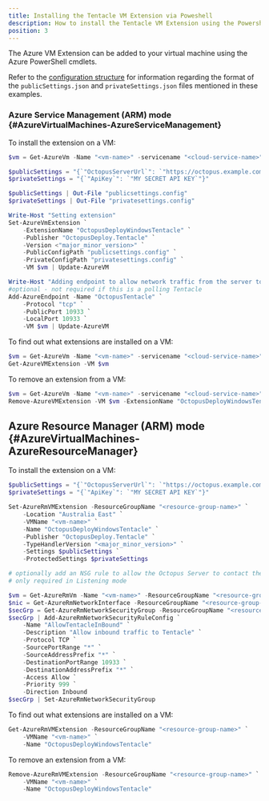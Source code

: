 ```yaml
---
title: Installing the Tentacle VM Extension via Poweshell
description: How to install the Tentacle VM Extension using the Powershell
position: 3
---
```


The Azure VM Extension can be added to your virtual machine using the Azure PowerShell cmdlets.

Refer to the [configuration structure](configuration-structure) for information regarding the format of the `publicSettings.json` and `privateSettings.json` files mentioned in these examples.

### Azure Service Management (ARM) mode {#AzureVirtualMachines-AzureServiceManagement}

To install the extension on a VM:

```powershell
$vm = Get-AzureVm -Name "<vm-name>" -servicename "<cloud-service-name>"

$publicSettings = "{`"OctopusServerUrl`": `"https://octopus.example.com`", `"Environments`": [ `"Env1`", `"Env2`" ], `"Roles`": [ `"app-server`", `"web-server`" ], `"CommunicationMode`": `"Listen`", `"Port`": 10933 }"
$privateSettings = "{`"ApiKey`": `"MY SECRET API KEY`"}"

$publicSettings | Out-File "publicsettings.config"
$privateSettings | Out-File "privatesettings.config"

Write-Host "Setting extension"
Set-AzureVmExtension `
    -ExtensionName "OctopusDeployWindowsTentacle" `
    -Publisher "OctopusDeploy.Tentacle" `
    -Version <"major_minor_version>" `
    -PublicConfigPath "publicsettings.config" `
    -PrivateConfigPath "privatesettings.config" `
    -VM $vm | Update-AzureVM

Write-Host "Adding endpoint to allow network traffic from the server to the Tentacle"
#optional - not required if this is a polling Tentacle
Add-AzureEndpoint -Name "OctopusTentacle" `
    -Protocol "tcp" `
    -PublicPort 10933 `
    -LocalPort 10933 `
    -VM $vm | Update-AzureVM
```

To find out what extensions are installed on a VM:

```powershell
$vm = Get-AzureVm -Name "<vm-name>" -servicename "<cloud-service-name>"
Get-AzureVMExtension -VM $vm
```

To remove an extension from a VM:

```powershell
$vm = Get-AzureVm -Name "<vm-name>" -servicename "<cloud-service-name>"
Remove-AzureVMExtension -VM $vm -ExtensionName "OctopusDeployWindowsTentacle" -Publisher "OctopusDeploy.Tentacle";
```

## Azure Resource Manager (ARM) mode {#AzureVirtualMachines-AzureResourceManager}

To install the extension on a VM:

```powershell
$publicSettings = "{`"OctopusServerUrl`": `"https://octopus.example.com`", `"Environments`": [ `"Env1`", `"Env2`" ], `"Roles`": [ `"app-server`", `"web-server`" ], `"CommunicationMode`": `"Listen`", `"Port`": 10933 }"
$privateSettings = "{`"ApiKey`": `"MY SECRET API KEY`"}"

Set-AzureRmVMExtension -ResourceGroupName "<resource-group-name>" `
    -Location "Australia East" `
    -VMName "<vm-name>" `
    -Name "OctopusDeployWindowsTentacle" `
    -Publisher "OctopusDeploy.Tentacle" `
    -TypeHandlerVersion "<major_minor_version>" `
    -Settings $publicSettings `
    -ProtectedSettings $privateSettings

# optionally add an NSG rule to allow the Octopus Server to contact the Tentacle
# only required in Listening mode

$vm = Get-AzureRmVm -Name "<vm-name>" -ResourceGroupName "<resource-group-name>"
$nic = Get-AzureRmNetworkInterface -ResourceGroupName "<resource-group-name>" | ? { $_.VirtualMachine.Id -eq $vm.Id -and $_.Primary }
$secGrp = Get-AzureRmNetworkSecurityGroup -ResourceGroupName "<resource-group-name>" | ? { $_.Id -eq $nic.NetworkSecurityGroup.Id }
$secGrp | Add-AzureRmNetworkSecurityRuleConfig `
    -Name "AllowTentacleInBound" `
    -Description "Allow inbound traffic to Tentacle" `
    -Protocol TCP `
    -SourcePortRange "*" `
    -SourceAddressPrefix "*" `
    -DestinationPortRange 10933 `
    -DestinationAddressPrefix "*" `
    -Access Allow `
    -Priority 999 `
    -Direction Inbound
$secGrp | Set-AzureRmNetworkSecurityGroup
```

To find out what extensions are installed on a VM:

```powershell
Get-AzureRmVMExtension -ResourceGroupName "<resource-group-name>" `
    -VMName "<vm-name>" `
    -Name "OctopusDeployWindowsTentacle"
```

To remove an extension from a VM:

```powershell
Remove-AzureRmVMExtension -ResourceGroupName "<resource-group-name>" `
    -VMName "<vm-name>" `
    -Name "OctopusDeployWindowsTentacle"
```
